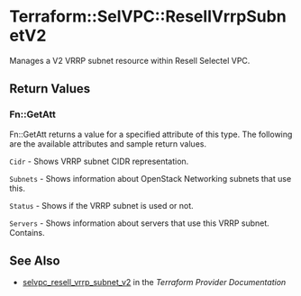 # Terraform::SelVPC::ResellVrrpSubnetV2

Manages a V2 VRRP subnet resource within Resell Selectel VPC.

## Return Values

### Fn::GetAtt

Fn::GetAtt returns a value for a specified attribute of this type. The following are the available attributes and sample return values.

`Cidr` - Shows VRRP subnet CIDR representation.

`Subnets` - Shows information about OpenStack Networking subnets that use this.

`Status` - Shows if the VRRP subnet is used or not.

`Servers` - Shows information about servers that use this VRRP subnet. Contains.

## See Also

* [selvpc_resell_vrrp_subnet_v2](https://www.terraform.io/docs/providers/selvpc/r/resell_vrrp_subnet_v2.html) in the _Terraform Provider Documentation_
